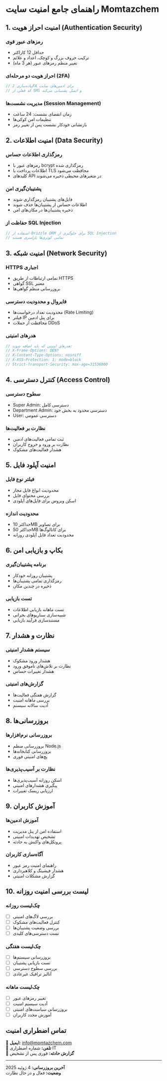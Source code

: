 # راهنمای جامع امنیت سایت Momtazchem

## 1. امنیت احراز هویت (Authentication Security)

### رمزهای عبور قوی
- حداقل 12 کاراکتر
- ترکیب حروف بزرگ و کوچک، اعداد و علائم
- تغییر منظم رمزهای عبور (هر 3 ماه)

### احراز هویت دو مرحله‌ای (2FA)
```javascript
// پیاده‌سازی 2FA برای ادمین‌های سایت
// کد فعلی از SMS و ایمیل پشتیبانی می‌کند
```

### مدیریت نشست‌ها (Session Management)
- زمان انقضای نشست: 24 ساعت
- تنظیمات امن کوکی‌ها
- بازنشانی خودکار نشست پس از تغییر رمز

## 2. امنیت اطلاعات (Data Security)

### رمزگذاری اطلاعات حساس
- رمزهای عبور با bcrypt رمزگذاری شده
- اطلاعات پرداخت با TLS محافظت می‌شود
- کلیدهای API در متغیرهای محیطی ذخیره می‌شوند

### پشتیبان‌گیری امن
- فایل‌های پشتیبان رمزگذاری شوند
- اطلاعات حساس از پشتیبان‌ها حذف شوند
- ذخیره پشتیبان‌ها در مکان‌های امن

### حفاظت از SQL Injection
```javascript
// استفاده از Drizzle ORM برای جلوگیری از SQL Injection
// تمامی کوئری‌ها پارامتری هستند
```

## 3. امنیت شبکه (Network Security)

### HTTPS اجباری
- تمامی ارتباطات از طریق HTTPS
- گواهی SSL معتبر
- بروزرسانی منظم گواهی‌ها

### فایروال و محدودیت دسترسی
- محدودیت تعداد درخواست‌ها (Rate Limiting)
- فیلتر IP برای پنل ادمین
- محافظت از حملات DDoS

### هدرهای امنیتی
```javascript
// هدرهای امنیتی که باید اضافه شوند:
// X-Frame-Options: DENY
// X-Content-Type-Options: nosniff
// X-XSS-Protection: 1; mode=block
// Strict-Transport-Security: max-age=31536000
```

## 4. کنترل دسترسی (Access Control)

### سطوح دسترسی
- Super Admin: دسترسی کامل
- Department Admin: دسترسی محدود به بخش خود
- User: دسترسی عمومی

### نظارت بر فعالیت‌ها
- ثبت تمامی فعالیت‌های ادمین
- نظارت بر ورود و خروج کاربران
- هشدار فعالیت‌های مشکوک

## 5. امنیت آپلود فایل

### فیلتر نوع فایل
- محدودیت انواع فایل مجاز
- بررسی محتوای فایل
- اسکن ویروس برای فایل‌های آپلودی

### محدودیت اندازه
- حداکثر 10MB برای تصاویر
- حداکثر 50MB برای کاتالوگ‌ها
- محدودیت تعداد فایل آپلودی روزانه

## 6. بکاپ و بازیابی امن

### برنامه پشتیبان‌گیری
- پشتیبان روزانه خودکار
- رمزگذاری تمامی پشتیبان‌ها
- ذخیره در چندین مکان

### تست بازیابی
- تست ماهانه بازیابی اطلاعات
- شبیه‌سازی سناریوهای بحرانی
- مستندسازی فرآیند بازیابی

## 7. نظارت و هشدار

### سیستم هشدار امنیتی
- هشدار ورود مشکوک
- نظارت بر تلاش‌های ناموفق ورود
- هشدار تغییرات حساس

### گزارش‌های امنیتی
- گزارش هفتگی فعالیت‌ها
- بررسی ماهانه امنیت
- آدیت سالانه سیستم

## 8. بروزرسانی‌ها

### بروزرسانی نرم‌افزارها
- بروزرسانی منظم Node.js
- بروزرسانی کتابخانه‌ها
- پچ‌های امنیتی فوری

### نظارت بر آسیب‌پذیری‌ها
- اسکن روزانه آسیب‌پذیری‌ها
- پیگیری هشدارهای امنیتی
- ارزیابی ریسک تغییرات

## 9. آموزش کاربران

### آموزش ادمین‌ها
- استفاده امن از پنل مدیریت
- تشخیص تهدیدات امنیتی
- پروتکل‌های واکنش به حادثه

### آگاه‌سازی کاربران
- راهنمای امنیت رمز عبور
- هشدار فیشینگ و کلاهبرداری
- گزارش مشکلات امنیتی

## 10. لیست بررسی امنیت روزانه

### چک‌لیست روزانه
- [ ] بررسی لاگ‌های امنیتی
- [ ] کنترل فعالیت‌های مشکوک
- [ ] بررسی وضعیت پشتیبان‌ها
- [ ] تست دسترسی‌های کلیدی

### چک‌لیست هفتگی
- [ ] بروزرسانی سیستم‌ها
- [ ] تست بازیابی پشتیبان
- [ ] بررسی سطوح دسترسی
- [ ] آنالیز ترافیک غیرعادی

### چک‌لیست ماهانه
- [ ] تغییر رمزهای عبور
- [ ] آدیت سیستم امنیت
- [ ] بروزرسانی سیاست‌های امنیتی
- [ ] آموزش مجدد کاربران

## تماس اضطراری امنیت
📧 **ایمیل:** info@momtazchem.com  
📱 **تلفن:** شماره اضطراری IT  
🚨 **گزارش حادثه:** فوری پس از تشخیص

---
**آخرین بروزرسانی:** 4 ژوئیه 2025  
**وضعیت:** فعال و در حال نظارت
